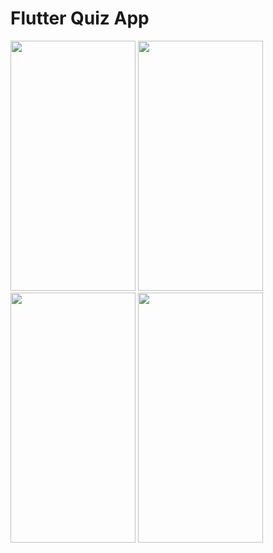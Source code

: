 # Flutter Quiz App
<img src="https://github.com/Muneef-Nk/flutter_quiz_app/assets/92105703/48a4d7d1-2c7d-468c-be41-8476e7ca716c" width="200" height="400"/>
<img src="https://github.com/Muneef-Nk/flutter_quiz_app/assets/92105703/5688f1f0-bcf0-4b59-aecc-b3adf19fd861" width="200" height="400"/>
<img src="https://github.com/Muneef-Nk/flutter_quiz_app/assets/92105703/6c1c66c6-4cea-4d6d-90eb-6aa90632414c" width="200" height="400"/>
<img src="https://github.com/Muneef-Nk/flutter_quiz_app/assets/92105703/d2549967-e248-41e4-a4a2-6d4aace4700c" width="200" height="400"/>


